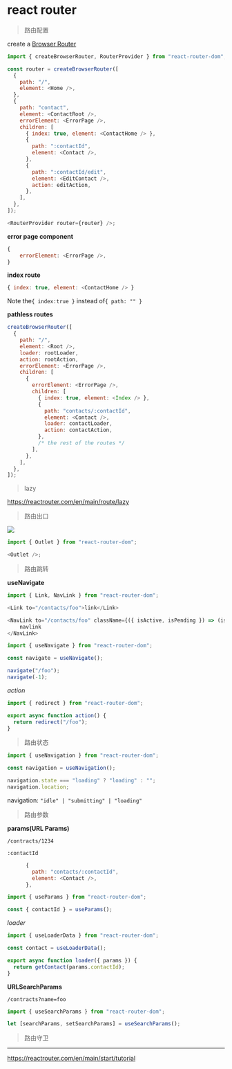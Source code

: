 # react router

> 路由配置

create a [Browser Router](https://reactrouter.com/en/main/routers/create-browser-router)

```js
import { createBrowserRouter, RouterProvider } from "react-router-dom";

const router = createBrowserRouter([
  {
    path: "/",
    element: <Home />,
  },
  {
    path: "contact",
    element: <ContactRoot />,
    errorElement: <ErrorPage />,
    children: [
      { index: true, element: <ContactHome /> },
      {
        path: ":contactId",
        element: <Contact />,
      },
      {
        path: ":contactId/edit",
        element: <EditContact />,
        action: editAction,
      },
    ],
  },
]);

<RouterProvider router={router} />;
```

**error page component**

```js
{
    errorElement: <ErrorPage />,
}
```

**index route**

```js
{ index: true, element: <ContactHome /> }
```

Note the`{ index:true }` instead of`{ path: "" }`

**pathless routes**

```js
createBrowserRouter([
  {
    path: "/",
    element: <Root />,
    loader: rootLoader,
    action: rootAction,
    errorElement: <ErrorPage />,
    children: [
      {
        errorElement: <ErrorPage />,
        children: [
          { index: true, element: <Index /> },
          {
            path: "contacts/:contactId",
            element: <Contact />,
            loader: contactLoader,
            action: contactAction,
          },
          /* the rest of the routes */
        ],
      },
    ],
  },
]);
```

> lazy

https://reactrouter.com/en/main/route/lazy

> 路由出口

![](https://angular.cn/generated/images/guide/router/shell-and-outlet.gif)

```js
import { Outlet } from "react-router-dom";

<Outlet />;
```

> 路由跳转

**useNavigate**

```js
import { Link, NavLink } from "react-router-dom";

<Link to="/contacts/foo">link</Link>

<NavLink to="/contacts/foo" className={({ isActive, isPending }) => (isActive ? "active" : isPending ? "pending" : "")}>
	navlink
</NavLink>
```

```js
import { useNavigate } from "react-router-dom";

const navigate = useNavigate();

navigate("/foo");
navigate(-1);
```

_action_

```js
import { redirect } from "react-router-dom";

export async function action() {
  return redirect("/foo");
}
```

> 路由状态

```js
import { useNavigation } from "react-router-dom";

const navigation = useNavigation();

navigation.state === "loading" ? "loading" : "";
navigation.location;
```

navigation: `"idle" | "submitting" | "loading"`

> 路由参数

**params(URL Params)**

`/contracts/1234`

`:contactId`

```js
      {
        path: "contacts/:contactId",
        element: <Contact />,
      },
```

```js
import { useParams } from "react-router-dom";

const { contactId } = useParams();
```

_loader_

```js
import { useLoaderData } from "react-router-dom";

const contact = useLoaderData();

export async function loader({ params }) {
  return getContact(params.contactId);
}
```

**URLSearchParams**

`/contracts?name=foo`

```js
import { useSearchParams } from "react-router-dom";

let [searchParams, setSearchParams] = useSearchParams();
```

> 路由守卫

---

https://reactrouter.com/en/main/start/tutorial
